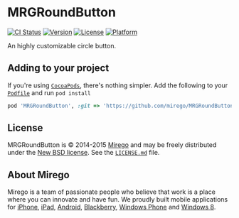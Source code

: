 # MRGRoundButton

[![CI Status](http://img.shields.io/travis/Mirego/MRGRoundButton.svg?style=flat)](https://travis-ci.org/Mirego/MRGRoundButton)
[![Version](https://img.shields.io/cocoapods/v/MRGRoundButton.svg?style=flat)](http://cocoadocs.org/docsets/MRGRoundButton)
[![License](https://img.shields.io/cocoapods/l/MRGRoundButton.svg?style=flat)](http://cocoadocs.org/docsets/MRGRoundButton)
[![Platform](https://img.shields.io/cocoapods/p/MRGRoundButton.svg?style=flat)](http://cocoadocs.org/docsets/MRGRoundButton)

An highly customizable circle button.

## Adding to your project

If you're using [`CocoaPods`](http://cocoapods.org/), there's nothing simpler.
Add the following to your [`Podfile`](http://docs.cocoapods.org/podfile.html)
and run `pod install`

```ruby
pod 'MRGRoundButton', :git => 'https://github.com/mirego/MRGRoundButton.iOS.git'
```

## License

MRGRoundButton is © 2014-2015 [Mirego](http://www.mirego.com) and may be freely
distributed under the [New BSD license](http://opensource.org/licenses/BSD-3-Clause).
See the [`LICENSE.md`](https://github.com/mirego/MRGRoundButton.iOS/blob/master/LICENSE.md) file.

## About Mirego

Mirego is a team of passionate people who believe that work is a place where you can innovate and have fun.
We proudly built mobile applications for
[iPhone](http://mirego.com/en/iphone-app-development/ "iPhone application development"),
[iPad](http://mirego.com/en/ipad-app-development/ "iPad application development"),
[Android](http://mirego.com/en/android-app-development/ "Android application development"),
[Blackberry](http://mirego.com/en/blackberry-app-development/ "Blackberry application development"),
[Windows Phone](http://mirego.com/en/windows-phone-app-development/ "Windows Phone application development") and
[Windows 8](http://mirego.com/en/windows-8-app-development/ "Windows 8 application development").
